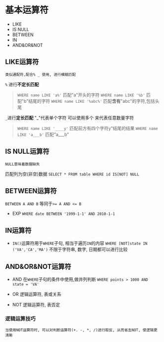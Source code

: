 # 基本运算符
* LIKE
* IS NULL
* BETWEEN
* IN
* AND&OR&NOT


## LIKE运算符

    类似通配符,配合% _ 使用, 进行模糊匹配
    
`%` 进行**不定长匹配** 
>`WHERE name LIKE 'a%'` 匹配"a"开头的字符
> `WHERE name LIKE '%b'` 匹配"b"结尾的字符
> `WHERE name LIKE '%abc%'` 匹配**含有**"abc"的字符,包括头尾

`_`进行**定长匹配** "_"代表单个字符 可以使用多个 来代表任意数量字符
> `WHERE name LIKE '____y'` 匹配前方有四个字符y"结尾的结果
> `WHERE name LIKE 'a___b'` 匹配"a___b"

## IS NULL运算符

    NULL意味着数据缺失
匹配列为空(非空)数据
`SELECT * FROM table WHERE id IS[NOT] NULL`


## BETWEEN运算符

`BETWEEN A AND B` 等同于`>= A AND <= B`

* EXP
`WHERE date BETWEEN '1999-1-1' AND 2010-1-1` 

## IN运算符

* `IN()`运算符用于`WHERE`子句, 相当于遍历`IN`的内容
`WHERE [NOT]state IN ('VA','CA','MA')`
不限于字符串, 数字, 日期都可以进行比较

## AND&OR&NOT运算符


* AND
在`WHERE`子句的条件中使用,做并列判断
`WHERE points > 1000 AND state = 'VA'`

* OR
逻辑运算符, 表或关系

* NOT
逻辑运算符, 表否定 

### 逻辑运算技巧

    当使用NOT运算符时, 可以对判断运算符(+. -, *, /)进行取反, 从而省去NOT, 使逻辑更清晰
    








